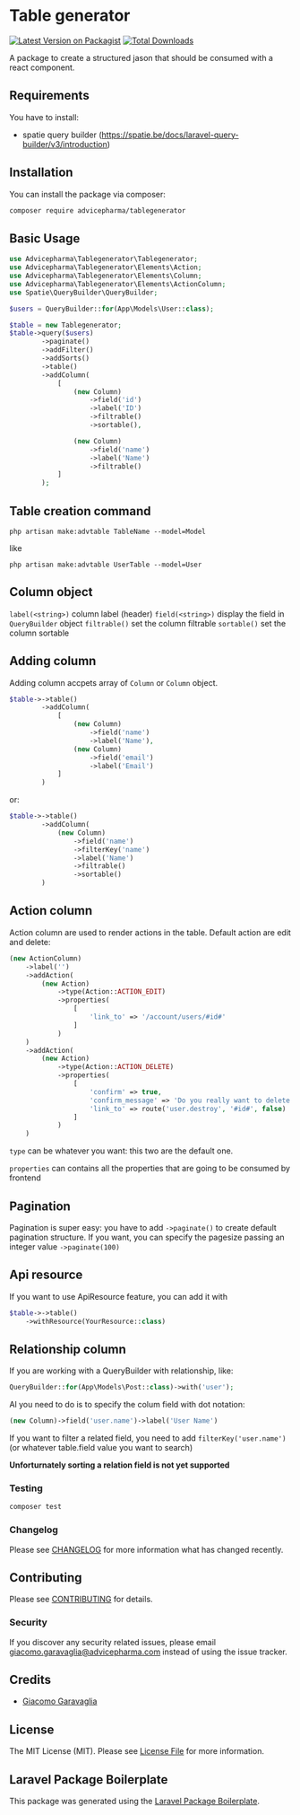 # Table generator

[![Latest Version on Packagist](https://img.shields.io/packagist/v/advicepharma/tablegenerator.svg?style=flat-square)](https://packagist.org/packages/advicepharma/tablegenerator)
[![Total Downloads](https://img.shields.io/packagist/dt/advicepharma/tablegenerator.svg?style=flat-square)](https://packagist.org/packages/advicepharma/tablegenerator)

A package to create a structured jason that should be consumed with a react component.

## Requirements

You have to install:

- spatie query builder (<https://spatie.be/docs/laravel-query-builder/v3/introduction>)

## Installation

You can install the package via composer:

```bash
composer require advicepharma/tablegenerator
```

## Basic Usage

```php
use Advicepharma\Tablegenerator\Tablegenerator;
use Advicepharma\Tablegenerator\Elements\Action;
use Advicepharma\Tablegenerator\Elements\Column;
use Advicepharma\Tablegenerator\Elements\ActionColumn;
use Spatie\QueryBuilder\QueryBuilder;

$users = QueryBuilder::for(App\Models\User::class);

$table = new Tablegenerator;
$table->query($users)
        ->paginate()
        ->addFilter()
        ->addSorts()
        ->table()
        ->addColumn(
            [
                (new Column)
                    ->field('id')
                    ->label('ID')
                    ->filtrable()
                    ->sortable(),

                (new Column)
                    ->field('name')
                    ->label('Name')
                    ->filtrable()
            ]
        );
```

## Table creation command

`php artisan make:advtable TableName --model=Model`

like

`php artisan make:advtable UserTable --model=User`

## Column object

`label(<string>)` column label (header)
`field(<string>)` display the field in `QueryBuilder` object
`filtrable()` set the column filtrable
`sortable()` set the column sortable

## Adding column

Adding column accpets array of `Column` or `Column` object.

```php
$table->->table()
        ->addColumn(
            [
                (new Column)
                    ->field('name')
                    ->label('Name'),
                (new Column)
                    ->field('email')
                    ->label('Email')
            ]
        )
```

or:

```php
$table->->table()
        ->addColumn(
            (new Column)
                ->field('name')
                ->filterKey('name')
                ->label('Name')
                ->filtrable()
                ->sortable()
        )
```

## Action column

Action column are used to render actions in the table.
Default action are edit and delete:

```php
(new ActionColumn)
    ->label('')
    ->addAction(
        (new Action)
            ->type(Action::ACTION_EDIT)
            ->properties(
                [
                    'link_to' => '/account/users/#id#'
                ]
            )
    )
    ->addAction(
        (new Action)
            ->type(Action::ACTION_DELETE)
            ->properties(
                [
                    'confirm' => true,
                    'confirm_message' => 'Do you really want to delete this user?',
                    'link_to' => route('user.destroy', '#id#', false)
                ]
            )
    )
```

`type` can be whatever you want: this two are the default one.

`properties` can contains all the properties that are going to be consumed by frontend


## Pagination

Pagination is super easy: you have to add `->paginate()` to create default pagination structure.
If you want, you can specify the pagesize passing an integer value `->paginate(100)`

## Api resource

If you want to use ApiResource feature, you can add it with

```php
$table->->table()
    ->withResource(YourResource::class)
```

## Relationship column

If you are working with a QueryBuilder with relationship, like:

```php
QueryBuilder::for(App\Models\Post::class)->with('user');
```

Al you need to do is to specify the colum field with dot notation:

```php
(new Column)->field('user.name')->label('User Name')
```

If you want to filter a related field, you need to add `filterKey('user.name')` (or whatever table.field value you want to search)

__Unforturnately sorting a relation field is not yet supported__

### Testing

```bash
composer test
```

### Changelog

Please see [CHANGELOG](CHANGELOG.md) for more information what has changed recently.

## Contributing

Please see [CONTRIBUTING](CONTRIBUTING.md) for details.

### Security

If you discover any security related issues, please email giacomo.garavaglia@advicepharma.com instead of using the issue tracker.

## Credits

- [Giacomo Garavaglia](https://github.com/advicepharma)

## License

The MIT License (MIT). Please see [License File](LICENSE.md) for more information.

## Laravel Package Boilerplate

This package was generated using the [Laravel Package Boilerplate](https://laravelpackageboilerplate.com).
